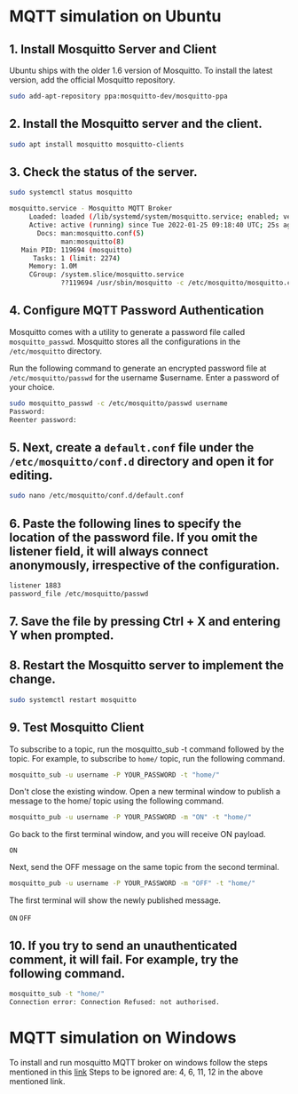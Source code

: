 # MQTT simulation on Ubuntu

## 1. Install Mosquitto Server and Client

Ubuntu ships with the older 1.6 version of Mosquitto. To install the latest version, add the official Mosquitto repository.

```sh
sudo add-apt-repository ppa:mosquitto-dev/mosquitto-ppa
```

## 2. Install the Mosquitto server and the client.

```sh
sudo apt install mosquitto mosquitto-clients
```

## 3. Check the status of the server.

```sh
sudo systemctl status mosquitto

mosquitto.service - Mosquitto MQTT Broker
     Loaded: loaded (/lib/systemd/system/mosquitto.service; enabled; vendor preset: enabled)
     Active: active (running) since Tue 2022-01-25 09:18:40 UTC; 25s ago
       Docs: man:mosquitto.conf(5)
             man:mosquitto(8)
   Main PID: 119694 (mosquitto)
      Tasks: 1 (limit: 2274)
     Memory: 1.0M
     CGroup: /system.slice/mosquitto.service
             ??119694 /usr/sbin/mosquitto -c /etc/mosquitto/mosquitto.conf
```

## 4. Configure MQTT Password Authentication

Mosquitto comes with a utility to generate a password file called ```mosquitto_passwd```. Mosquitto stores all the configurations in the ```/etc/mosquitto``` directory.

Run the following command to generate an encrypted password file at ```/etc/mosquitto/passwd``` for the username $username. Enter a password of your choice.

```sh
sudo mosquitto_passwd -c /etc/mosquitto/passwd username
Password:
Reenter password:
```

## 5. Next, create a ```default.conf``` file under the ```/etc/mosquitto/conf.d``` directory and open it for editing.

```sh
sudo nano /etc/mosquitto/conf.d/default.conf
```

## 6. Paste the following lines to specify the location of the password file. If you omit the listener field, it will always connect anonymously, irrespective of the configuration.

```sh
listener 1883
password_file /etc/mosquitto/passwd
```

## 7. Save the file by pressing Ctrl + X and entering Y when prompted.

## 8. Restart the Mosquitto server to implement the change.

```sh
sudo systemctl restart mosquitto
```

## 9. Test Mosquitto Client

To subscribe to a topic, run the mosquitto_sub -t command followed by the topic. For example, to subscribe to ```home/``` topic, run the following command.

```sh
mosquitto_sub -u username -P YOUR_PASSWORD -t "home/"
```

Don't close the existing window. Open a new terminal window to publish a message to the home/ topic using the following command.

```sh
mosquitto_pub -u username -P YOUR_PASSWORD -m "ON" -t "home/"
```

Go back to the first terminal window, and you will receive ON payload.

```ON```

Next, send the OFF message on the same topic from the second terminal.

```sh
mosquitto_pub -u username -P YOUR_PASSWORD -m "OFF" -t "home/"
```
The first terminal will show the newly published message.

```ON```
```OFF```

## 10. If you try to send an unauthenticated comment, it will fail. For example, try the following command.

```sh
mosquitto_sub -t "home/"
Connection error: Connection Refused: not authorised.
```

# MQTT simulation on Windows

To install and run mosquitto MQTT broker on windows follow the steps mentioned in this [link](https://cedalo.com/blog/how-to-install-mosquitto-mqtt-broker-on-windows/)
Steps to be ignored are: 4, 6, 11, 12 in the above mentioned link.